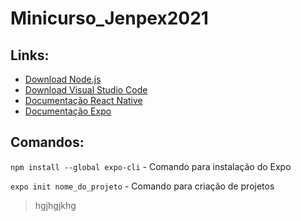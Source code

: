 # Minicurso_Jenpex2021

## Links:

- [Download Node.js](https://nodejs.org/en/)
- [Download Visual Studio Code](https://code.visualstudio.com)
- [Documentação React Native](https://reactnative.dev/docs/getting-started)
- [Documentação Expo](https://docs.expo.dev/)

## Comandos:

`npm install --global expo-cli` - Comando para instalação do Expo

```expo init nome_do_projeto``` - Comando para criação de projetos

> hgjhgjkhg
